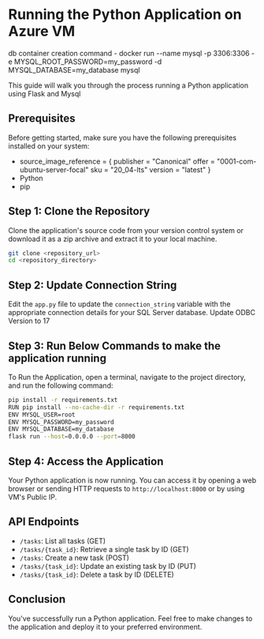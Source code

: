 # Running the Python Application on Azure VM

db container creation command - docker run --name mysql -p 3306:3306 -e MYSQL_ROOT_PASSWORD=my_password -d MYSQL_DATABASE=my_database mysql


This guide will walk you through the process running a Python application using Flask and Mysql

## Prerequisites

Before getting started, make sure you have the following prerequisites installed on your system:
-  source_image_reference = {
      publisher = "Canonical"
      offer     = "0001-com-ubuntu-server-focal"
      sku       = "20_04-lts"
      version   = "latest"
    }
- Python
- pip

## Step 1: Clone the Repository

Clone the application's source code from your version control system or download it as a zip archive and extract it to your local machine.

```bash
git clone <repository_url>
cd <repository_directory>
```

## Step 2: Update Connection String

Edit the `app.py` file to update the `connection_string` variable with the appropriate connection details for your SQL Server database. Update ODBC Version to 17

## Step 3: Run Below Commands to make the application running

To Run the Application, open a terminal, navigate to the project directory, and run the following command:

```bash
pip install -r requirements.txt
RUN pip install --no-cache-dir -r requirements.txt
ENV MYSQL_USER=root
ENV MYSQL_PASSWORD=my_password
ENV MYSQL_DATABASE=my_database
flask run --host=0.0.0.0 --port=8000
```

## Step 4: Access the Application

Your Python application is now running. You can access it by opening a web browser or sending HTTP requests to `http://localhost:8000` or by using VM's Public IP.

## API Endpoints

- `/tasks`: List all tasks (GET)
- `/tasks/{task_id}`: Retrieve a single task by ID (GET)
- `/tasks`: Create a new task (POST)
- `/tasks/{task_id}`: Update an existing task by ID (PUT)
- `/tasks/{task_id}`: Delete a task by ID (DELETE)

## Conclusion

You've successfully run a Python application. Feel free to make changes to the application and deploy it to your preferred environment.

